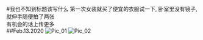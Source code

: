 #我也不知到标题该写什么
第一次女装就买了便宜的衣服试一下, 卧室里没有镜子, 就伸手随便拍了两张  
有机会的话上传更多  
##Feb.13.2020
![Pic_01](/src/images/01.jpg)
![Pic_02](/src/images/02.jpg)

